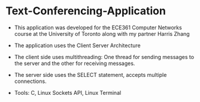 # Text-Conferencing-Application
* This application was developed for the ECE361 Computer Networks course at the University of Toronto along with my partner Harris Zhang
* The application uses the Client Server Architecture 
* The client side uses multithreading: One thread for sending messages to the server and the other for receiving messages.
* The server side uses the SELECT statement, accepts multiple connections.

* Tools: C, Linux Sockets API, Linux Terminal
